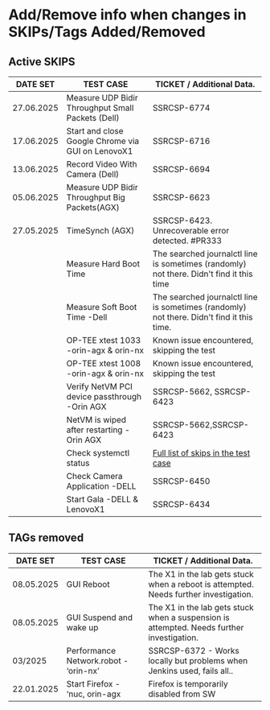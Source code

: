 # Add/Remove info when changes in SKIPs/Tags Added/Removed

## Active SKIPS

| DATE SET   | TEST CASE                                         | TICKET / Additional Data.                                                                       |
| ---------- | ------------------------------------------------- | ----------------------------------------------------------------------------------------------- |
| 27.06.2025 | Measure UDP Bidir Throughput Small Packets (Dell) | SSRCSP-6774                                                                                     |
| 17.06.2025 | Start and close Google Chrome via GUI on LenovoX1 | SSRCSP-6716                                                                                     |
| 13.06.2025 | Record Video With Camera (Dell)                   | SSRCSP-6694                                                                                     |
| 05.06.2025 | Measure UDP Bidir Throughput Big Packets(AGX)     | SSRCSP-6623                                                                                     |
| 27.05.2025 | TimeSynch (AGX)                                   | SSRCSP-6423. Unrecoverable error detected. #PR333                                               |
|            | Measure Hard Boot Time                            | The searched journalctl line is sometimes (randomly) not there. Didn't find it this time        |
|            | Measure Soft Boot Time -Dell                      | The searched journalctl line is sometimes (randomly) not there. Didn't find it this time.       |
|            | OP-TEE xtest 1033 -orin-agx & orin-nx             | Known issue encountered, skipping the test                                                      |
|            | OP-TEE xtest 1008 -orin-agx & orin-nx             | Known issue encountered, skipping the test                                                      |
|            | Verify NetVM PCI device passthrough -Orin AGX     | SSRCSP-5662, SSRCSP-6423                                                                        |
|            | NetVM is wiped after restarting -Orin AGX         | SSRCSP-5662,SSRCSP-6423                                                                         |
|            | Check systemctl status                            | [Full list of skips in the test case](/Robot-Framework/test-suites/functional-tests/host.robot) |
|            | Check Camera Application -DELL                    | SSRCSP-6450                                                                                     |
|            | Start Gala -DELL & LenovoX1                       | SSRCSP-6434                                                                                     |

## TAGs removed

| DATE SET   | TEST CASE                             | TICKET / Additional Data.                                                                 |
| ---------- | ------------------------------------- | ----------------------------------------------------------------------------------------- |
| 08.05.2025 | GUI Reboot                            | The X1 in the lab gets stuck when a reboot is attempted. Needs further investigation.     |
| 08.05.2025 | GUI Suspend and wake up               | The X1 in the lab gets stuck when a suspension is attempted. Needs further investigation. |
| 03/2025    | Performance Network.robot - ‘orin-nx’ | SSRCSP-6372 - Works locally but problems when Jenkins used, fails all..                   |
| 22.01.2025 | Start Firefox - ‘nuc, orin-agx        | Firefox is temporarily disabled from SW                                                   |
